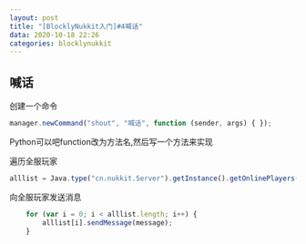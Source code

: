 ```yaml
---
layout: post
title: "[BlocklyNukkit入门]#4喊话"
data: 2020-10-18 22:26
categories: blocklynukkit
---
```


## 喊话

创建一个命令

```js
manager.newCommand("shout", "喊话", function (sender, args) { });
```

Python可以吧function改为方法名,然后写一个方法来实现

遍历全服玩家

```js
alllist = Java.type("cn.nukkit.Server").getInstance().getOnlinePlayers().values().toArray();
```

向全服玩家发送消息

```js
    for (var i = 0; i < alllist.length; i++) {
        alllist[i].sendMessage(message);
    }
```